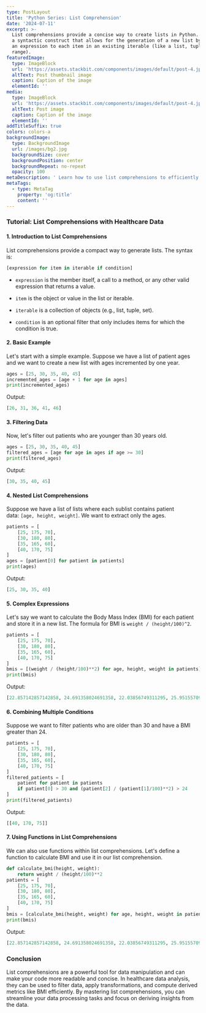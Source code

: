 ```yaml
---
type: PostLayout
title: 'Python Series: List Comprehension'
date: '2024-07-11'
excerpt: >-
  List comprehensions provide a concise way to create lists in Python. They are
  a syntactic construct that allows for the generation of a new list by applying
  an expression to each item in an existing iterable (like a list, tuple, or
  range). 
featuredImage:
  type: ImageBlock
  url: 'https://assets.stackbit.com/components/images/default/post-4.jpeg'
  altText: Post thumbnail image
  caption: Caption of the image
  elementId: ''
media:
  type: ImageBlock
  url: 'https://assets.stackbit.com/components/images/default/post-4.jpeg'
  altText: Post image
  caption: Caption of the image
  elementId: ''
addTitleSuffix: true
colors: colors-a
backgroundImage:
  type: BackgroundImage
  url: /images/bg2.jpg
  backgroundSize: cover
  backgroundPosition: center
  backgroundRepeat: no-repeat
  opacity: 100
metaDescription: ' Learn how to use list comprehensions to efficiently manipulate healthcare data, including filtering, transforming, and computing derived metrics like BMI.'
metaTags:
  - type: MetaTag
    property: 'og:title'
    content: ''
---
```

### Tutorial: List Comprehensions with Healthcare Data

#### 1. Introduction to List Comprehensions

List comprehensions provide a compact way to generate lists. The syntax is:

```python
[expression for item in iterable if condition]
```



*   `expression` is the member itself, a call to a method, or any other valid expression that returns a value.

*   `item` is the object or value in the list or iterable.

*   `iterable` is a collection of objects (e.g., list, tuple, set).

*   `condition` is an optional filter that only includes items for which the condition is true.

#### 2. Basic Example

Let's start with a simple example. Suppose we have a list of patient ages and we want to create a new list with ages incremented by one year.

```python
ages = [25, 30, 35, 40, 45]
incremented_ages = [age + 1 for age in ages]
print(incremented_ages)
```



Output:

```python
[26, 31, 36, 41, 46]
```



#### 3. Filtering Data

Now, let's filter out patients who are younger than 30 years old.

```python
ages = [25, 30, 35, 40, 45]
filtered_ages = [age for age in ages if age >= 30]
print(filtered_ages)
```



Output:

```python
[30, 35, 40, 45]
```



#### 4. Nested List Comprehensions

Suppose we have a list of lists where each sublist contains patient data: `[age, height, weight]`. We want to extract only the ages.

```python
patients = [
    [25, 175, 70],
    [30, 180, 80],
    [35, 165, 60],
    [40, 170, 75]
]
ages = [patient[0] for patient in patients]
print(ages)
```



Output:

```python
[25, 30, 35, 40]
```



#### 5. Complex Expressions

Let's say we want to calculate the Body Mass Index (BMI) for each patient and store it in a new list. The formula for BMI is `weight / (height/100)^2`.

```python
patients = [
    [25, 175, 70],
    [30, 180, 80],
    [35, 165, 60],
    [40, 170, 75]
]
bmis = [(weight / (height/100)**2) for age, height, weight in patients]
print(bmis)
```



Output:

```python
[22.857142857142858, 24.691358024691358, 22.03856749311295, 25.95155709342561]
```



#### 6. Combining Multiple Conditions

Suppose we want to filter patients who are older than 30 and have a BMI greater than 24.

```python
patients = [
    [25, 175, 70],
    [30, 180, 80],
    [35, 165, 60],
    [40, 170, 75]
]
filtered_patients = [
    patient for patient in patients 
    if patient[0] > 30 and (patient[2] / (patient[1]/100)**2) > 24
]
print(filtered_patients)
```



Output:

```python
[[40, 170, 75]]
```



#### 7. Using Functions in List Comprehensions

We can also use functions within list comprehensions. Let's define a function to calculate BMI and use it in our list comprehension.

```python
def calculate_bmi(height, weight):
    return weight / (height/100)**2
patients = [
    [25, 175, 70],
    [30, 180, 80],
    [35, 165, 60],
    [40, 170, 75]
]
bmis = [calculate_bmi(height, weight) for age, height, weight in patients]
print(bmis)
```



Output:

```python
[22.857142857142858, 24.691358024691358, 22.03856749311295, 25.95155709342561]
```



### Conclusion

List comprehensions are a powerful tool for data manipulation and can make your code more readable and concise. In healthcare data analysis, they can be used to filter data, apply transformations, and compute derived metrics like BMI efficiently. By mastering list comprehensions, you can streamline your data processing tasks and focus on deriving insights from the data.


